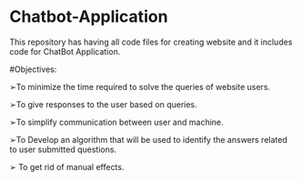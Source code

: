 # Chatbot-Application

This repository has having all code files for creating website and it includes code for ChatBot Application.

#Objectives:

➢To minimize the time required to solve the queries of website users.

➢To give responses to the user based on queries.

➢To simplify communication between user and machine.

➢To Develop an algorithm that will be used to identify the answers related to user submitted questions.

➢ To get rid of manual effects.
